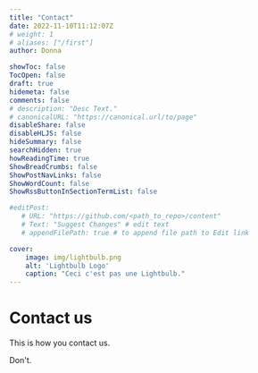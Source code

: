 ```yaml
---
title: "Contact"
date: 2022-11-10T11:12:07Z
# weight: 1
# aliases: ["/first"]
author: Donna

showToc: false
TocOpen: false
draft: true
hidemeta: false
comments: false
# description: "Desc Text."
# canonicalURL: "https://canonical.url/to/page"
disableShare: false
disableHLJS: false
hideSummary: false
searchHidden: true
howReadingTime: true
ShowBreadCrumbs: false
ShowPostNavLinks: false
ShowWordCount: false
ShowRssButtonInSectionTermList: false

#editPost:
   # URL: "https://github.com/<path_to_repo>/content"
   # Text: "Suggest Changes" # edit text
   # appendFilePath: true # to append file path to Edit link

cover: 
    image: img/lightbulb.png
    alt: 'Lightbulb Logo'
    caption: "Ceci c'est pas une Lightbulb."
---
```


# Contact us

This is how you contact us. 

Don't.
